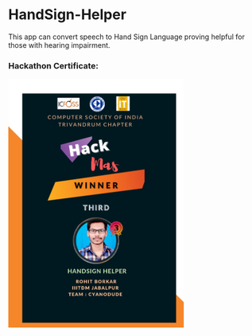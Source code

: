 # HandSign-Helper
This app can convert speech to Hand Sign Language proving helpful for those with hearing impairment.

### Hackathon Certificate:
<img src="https://github.com/itsrdb/Kotlin_HandSignHelper/raw/master/result.jpg" height="500"></img>
